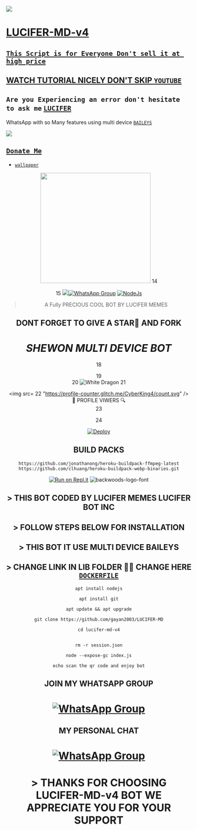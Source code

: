 <a href="https://youtu.be/KNu-gr2h7bo"><img src="https://img.shields.io/badge/Tutorial-Video-ff0000?style=for-the-badge&logo=youtube&logoColor=ff000000&link=https://youtu.be/ww4z2m3uORU" /><br>

# LUCIFER-MD-v4

## ``` This Script is for Everyone Don't sell it at high price ```
## WATCH TUTORIAL NICELY DON'T SKIP [`YOUTUBE`](https://youtu.be/KNu-gr2h7bo)

##  ``` Are you Experiencing an error don't hesitate to ask me ``` [`LUCIFER`](https://wa.me/+94758512807)
 WhatsApp with so Many features using multi device  [`BAILEYS`](https://github.com/adiwajshing/baileys)
 
 <a href="https://youtu.be/KNu-gr2h7bo"><img src="https://img.shields.io/badge/Tutorial-Video-ff0000?style=for-the-badge&logo=youtube&logoColor=ff000000&link=https://youtu.be/ww4z2m3uORU" /><br>
 
 ## ```Donate Me```

  - [`wallpaper`](https://i.ibb.co/ydzY2yn/IMG-20220818-WA0043.jpg)
 </a>
</p>
<p align="center">
<img src="https://telegra.ph/file/b941e0840e3699ec43f85.jpg" width="300" height="300">
14
<div align="center">
15
<img src= 
 
## [![WhatsApp Group](https://img.shields.io/badge/WhatsApp-25D366?style=for-the-badge&logo=whatsapp&logoColor=white)](https://chat.whatsapp.com/HiCr9f0PIIzGse0YfmphKi) [![NodeJs](https://img.shields.io/badge/Node.js-43853D?style=for-the-badge&logo=node.js&logoColor=white)](https://nodejs.org/en/)

> A Fully PRECIOUS COOL BOT BY LUCIFER MEMES <br>
> 
## DONT FORGET TO GIVE A STAR🌟 AND FORK

<h1><b><i>SHEWON MULTI DEVICE BOT</i></b></h1>
18
  
19
<br>
20
<img title="White Dragon" src="https://img.shields.io/badge/☛ BUILD BY SHEWON ☚-dqz/JulieMwol?color=black&style=for-the-badge&logo=github"></a>
21
<br><div algin="center"><img src=
22
      "https://profile-counter.glitch.me/CyberKing4/count.svg" /><br> 🔎 PROFILE VIWERS 🔍</div>
23
<p align="center">
24
<br>
 

[![Deploy](https://www.herokucdn.com/deploy/button.svg)](https://heroku.com/deploy?template=https://github.com/gayan2003/LUCIFER-MD)

## BUILD PACKS

```
https://github.com/jonathanong/heroku-buildpack-ffmpeg-latest
https://github.com/clhuang/heroku-buildpack-webp-binaries.git

```
[![Run on Repl.it](https://repl.it/badge/github/quiec/whatsAlfa)](https://replit.com/@ReinhardTuna/ZIM-BOT-INC-QR?v=1)
<img src="https://fontmeme.com/permalink/220116/0c42dc0b64931810388ba399da55e927.png" alt="backwoods-logo-font" border="0"></a>  

 ##  > THIS BOT CODED BY LUCIFER MEMES LUCIFER BOT INC 


## >  FOLLOW STEPS BELOW FOR INSTALLATION

## >  THIS BOT IT USE MULTI DEVICE BAILEYS

## > CHANGE LINK IN LIB FOLDER 📁📂 CHANGE HERE [`DOCKERFILE`](https://github.com/gayan2003/LUCIFER-MD/edit/main/lib/Dockerfile)

``` 
apt install nodejs

apt install git

apt update && apt upgrade

git clone https://github.com/gayan2003/LUCIFER-MD
 
cd lucifer-md-v4

 
rm -r session.json

node --expose-gc index.js

echo scan the qr code and enjoy bot

```


## JOIN MY WHATSAPP GROUP

# [![WhatsApp Group](https://img.shields.io/badge/WhatsApp-25D366?style=for-the-badge&logo=whatsapp&logoColor=white)](https://chat.whatsapp.com/HiCr9f0PIIzGse0YfmphKi)

## MY PERSONAL CHAT

# [![WhatsApp Group](https://img.shields.io/badge/WhatsApp-25D366?style=for-the-badge&logo=whatsapp&logoColor=white)](https://wa.me/94758512807)


# > THANKS FOR CHOOSING LUCIFER-MD-v4 BOT WE APPRECIATE YOU FOR YOUR SUPPORT
 
